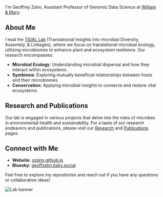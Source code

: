 
I'm Geoffrey Zahn, Assistant Professor of Genomic Data Science at [William & Mary](https://www.wm.edu/as/appliedscience/).

## About Me

I lead the [TIDAL Lab](https://gzahn.github.io) (Translational Insights into microbial Diversity, Assembly, & Linkages), where we focus on translational microbial ecology, utilizing microbiomes to enhance plant and ecosystem resilience. Our research encompasses:

- **Microbial Ecology**: Understanding microbial dispersal and how they interact within ecosystems.
- **Symbiosis**: Exploring mutually beneficial relationships between hosts and their microbiomes.
- **Conservation**: Applying microbial insights to conserve and restore vital ecosystems.

## Research and Publications

Our lab is engaged in various projects that delve into the roles of microbes in environmental health and sustainability. For a taste of our research endeavors and publications, please visit our [Research](https://gzahn.github.io/research/) and [Publications](https://gzahn.github.io/publications/) pages.

## Connect with Me

- **Website**: [gzahn.github.io](https://gzahn.github.io)
- **Bluesky**: [geoffzahn.bsky.social](https://bsky.app/profile/geoffzahn.bsky.social)

Feel free to explore my repositories and reach out if you have any questions or collaboration ideas!

<img src="https://gzahn.github.io/assets/images/main_banner.png" alt="Lab banner"/>

